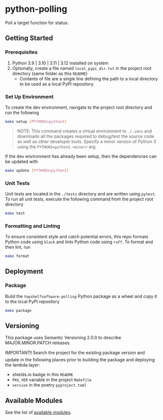 # python-polling

Poll a target function for status.

## Getting Started

### Prerequisites

1. Python 3.9 | 3.10 | 3.11 | 3.12 installed on system
2. Optionally, create a file named `local_pypi_dir.txt` in the project root directory (same folder as this `README`)
    - Contents of file are a single line defining the path to a local directory to be used as a local PyPI repository.

### Set Up Environment

To create the dev environment, navigate to the project root directory and run the following

```bash
make setup [PYTHON3=python3]
```

>NOTE: This command creates a virtual environment to `./.venv` and downloads all the
packages required to debug/test the source code as well as other developer tools. Specify
a minor version of Python 3 using the `PYTHON3=python3.<minor>` arg.

If the dev environment has already been setup, then the dependencies can be updated with

```bash
make update [PYTHON3=python3]
```

### Unit Tests

Unit tests are located in the `./tests` directory and are written using `pytest`.
To run all unit tests, execute the following command from the project root directory

```bash
make test
```

### Formatting and Linting

To ensure consistent style and catch potential errors, this repo formats Python code using `black` and
lints Python code using `ruff`. To format and then lint, run

```bash
make format
```

## Deployment

### Package

Build the `topshelfsoftware-polling` Python package as a wheel and copy it to the local PyPI repository

```bash
make package
```

## Versioning

This package uses Semantic Versioning 2.0.0 to describe MAJOR.MINOR.PATCH releases.

IMPORTANT❗
Search the project for the existing package version and update in the following places prior to building the package and deploying the lambda layer:

- shields.io badge in this `README`
- `PKG_VER` variable in the project `Makefile`
- `version` in the poetry `pyproject.toml`

## Available Modules

See the list of [available modules](./docs/README.md#available-modules).
